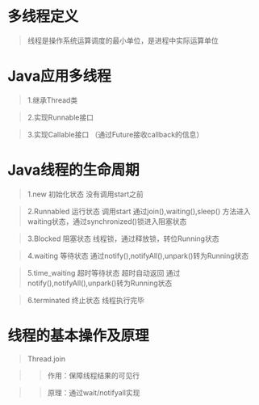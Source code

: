 # 多线程定义
> 线程是操作系统运算调度的最小单位，是进程中实际运算单位

# Java应用多线程
> 1.继承Thread类

> 2.实现Runnable接口

> 3.实现Callable接口 （通过Future接收callback的信息）

# Java线程的生命周期
> 1.new 初始化状态 没有调用start之前

> 2.Runnabled 运行状态 调用start  通过join(),waiting(),sleep() 方法进入waiting状态，通过synchronized()锁进入阻塞状态

> 3.Blocked 阻塞状态 线程锁，通过释放锁，转位Running状态

> 4.waiting 等待状态  通过notify(),notifyAll(),unpark()转为Running状态

> 5.time_waiting 超时等待状态 超时自动返回 通过notify(),notifyAll(),unpark()转为Running状态

> 6.terminated 终止状态 线程执行完毕

# 线程的基本操作及原理
> Thread.join

>> 作用：保障线程结果的可见行

>> 原理：通过wait/notifyall实现
